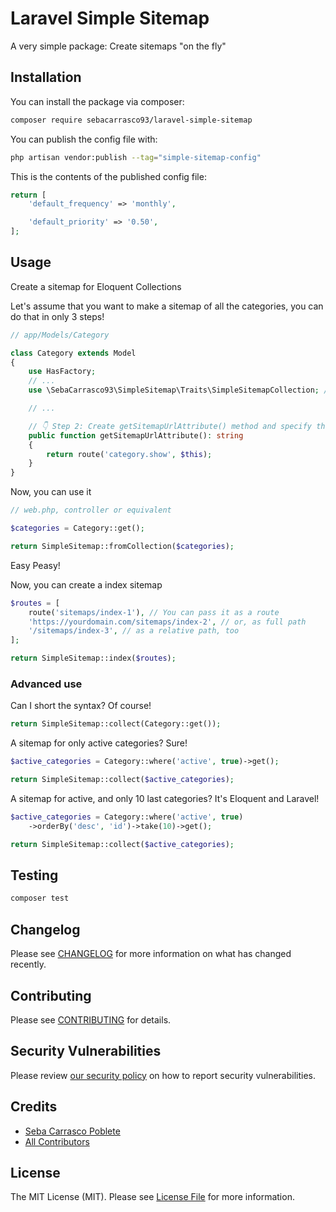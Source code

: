 # Laravel Simple Sitemap

A very simple package: Create sitemaps "on the fly"

## Installation

You can install the package via composer:

```bash
composer require sebacarrasco93/laravel-simple-sitemap
```

You can publish the config file with:

```bash
php artisan vendor:publish --tag="simple-sitemap-config"
```

This is the contents of the published config file:

```php
return [    
    'default_frequency' => 'monthly',

    'default_priority' => '0.50',
];
```

## Usage

Create a sitemap for Eloquent Collections

Let's assume that you want to make a sitemap of all the categories, you can do that in only 3 steps!

```php
// app/Models/Category

class Category extends Model
{
    use HasFactory;
    // ...
    use \SebaCarrasco93\SimpleSitemap\Traits\SimpleSitemapCollection; // 👈 Step 1: Import Trait

    // ...

    // 👇 Step 2: Create getSitemapUrlAttribute() method and specify the full url
    public function getSitemapUrlAttribute(): string 
    {
        return route('category.show', $this);
    }
}

```

Now, you can use it

```php
// web.php, controller or equivalent

$categories = Category::get();

return SimpleSitemap::fromCollection($categories);
```

Easy Peasy!

Now, you can create a index sitemap

```php
$routes = [
    route('sitemaps/index-1'), // You can pass it as a route
    'https://yourdomain.com/sitemaps/index-2', // or, as full path
    '/sitemaps/index-3', // as a relative path, too
];

return SimpleSitemap::index($routes);
```

### Advanced use

Can I short the syntax? Of course!

```php
return SimpleSitemap::collect(Category::get());
```

A sitemap for only active categories? Sure!

```php
$active_categories = Category::where('active', true)->get();

return SimpleSitemap::collect($active_categories);
```

A sitemap for active, and only 10 last categories? It's Eloquent and Laravel!

```php
$active_categories = Category::where('active', true)
    ->orderBy('desc', 'id')->take(10)->get();

return SimpleSitemap::collect($active_categories);
```

## Testing

```bash
composer test
```

## Changelog

Please see [CHANGELOG](CHANGELOG.md) for more information on what has changed recently.

## Contributing

Please see [CONTRIBUTING](CONTRIBUTING.md) for details.

## Security Vulnerabilities

Please review [our security policy](../../security/policy) on how to report security vulnerabilities.

## Credits

- [Seba Carrasco Poblete](https://github.com/sebacarrasco93)
- [All Contributors](../../contributors)

## License

The MIT License (MIT). Please see [License File](LICENSE.md) for more information.

